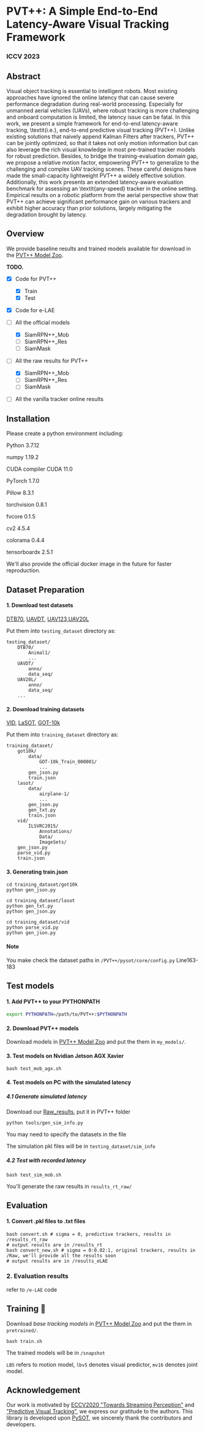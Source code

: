 # PVT++: A Simple End-to-End Latency-Aware Visual Tracking Framework

### ICCV 2023




## Abstract

Visual object tracking is essential to intelligent robots. Most existing approaches have ignored the online latency that can cause severe performance degradation during real-world processing. Especially for unmanned aerial vehicles (UAVs), where robust tracking is more challenging and onboard computation is limited, the latency issue can be fatal. In this work, we present a simple framework for end-to-end latency-aware tracking, \textit{i.e.}, end-to-end predictive visual tracking (PVT++). Unlike existing solutions that naively append Kalman Filters after trackers, PVT++ can be jointly optimized, so that it takes not only motion information but can also leverage the rich visual knowledge in most pre-trained tracker models for robust prediction. Besides, to bridge the training-evaluation domain gap, we propose a relative motion factor, empowering PVT++ to generalize to the challenging and complex UAV tracking scenes. These careful designs have made the small-capacity lightweight PVT++ a widely effective solution. Additionally, this work presents an extended latency-aware evaluation benchmark for assessing an \textit{any-speed} tracker in the online setting. Empirical results on a robotic platform from the aerial perspective show that PVT++ can achieve significant performance gain on various trackers and exhibit higher accuracy than prior solutions, largely mitigating the degradation brought by latency. 


## Overview

We provide baseline results and trained models available for download in the [PVT++ Model Zoo](MODEL_ZOO.md).

**TODO.**
- [x] Code for PVT++
	- [x] Train
	- [x] Test
- [x] Code for e-LAE
- [ ] All the official models
	- [x] SiamRPN++_Mob
	- [ ] SiamRPN++_Res
 	- [ ] SiamMask
- [ ] All the raw results for PVT++
	- [x] SiamRPN++_Mob
	- [ ] SiamRPN++_Res
 	- [ ] SiamMask
- [ ] All the vanilla tracker online results
     



## Installation

Please create a python environment including:

Python                  3.7.12

numpy                   1.19.2

CUDA compiler           CUDA 11.0

PyTorch                 1.7.0

Pillow                  8.3.1

torchvision             0.8.1

fvcore                  0.1.5

cv2                     4.5.4

colorama         0.4.4

tensorboardx             2.5.1

We'll also provide the official docker image in the future for faster reproduction.



## Dataset Preparation

#### 1. Download test datasets

[DTB70](https://www.aaai.org/ocs/index.php/AAAI/AAAI17/paper/download/14338/14292), [UAVDT](https://openaccess.thecvf.com/content_ECCV_2018/papers/Dawei_Du_The_Unmanned_Aerial_ECCV_2018_paper.pdf), [UAV123,UAV20L](https://link.springer.com/chapter/10.1007/978-3-319-46448-0_27)

Put them into `testing_dataset` directory as:

```shell
testing_dataset/
	DTB70/
		Animal1/
		...
    UAVDT/
    	anno/
    	data_seq/
    UAV20L/
    	anno/
    	data_seq/
    ...
```

#### 2. Download training datasets

[VID](http://image-net.org/challenges/LSVRC/2017/), [LaSOT](https://paperswithcode.com/dataset/lasot), [GOT-10k](http://got-10k.aitestunion.com/downloads)

Put them into `training_dataset` directory as:

```shell
training_dataset/
	got10k/
		data/
			GOT-10k_Train_000001/
			...
		gen_json.py
		train.json
    lasot/
    	data/
    		airplane-1/
    		...
    	gen_json.py
    	gen_txt.py
    	train.json
    vid/
    	ILSVRC2015/
    		Annotations/
    		Data/
    		ImageSets/
    gen_json.py
    parse_vid.py
    train.json
```

#### 3. Generating train.json

```shell
cd training_dataset/got10k
python gen_json.py

cd training_dataset/lasot
python gen_txt.py
python gen_json.py

cd training_dataset/vid
python parse_vid.py
python gen_json.py
```

#### Note

You make check the dataset paths in `/PVT++/pysot/core/config.py` Line163-183



## Test models

#### 1. Add PVT++ to your PYTHONPATH

```bash
export PYTHONPATH=/path/to/PVT++:$PYTHONPATH
```

#### 2. Download PVT++ models
Download models in [PVT++ Model Zoo](MODEL_ZOO.md) and put the them in `my_models/`.

#### 3. Test models on Nvidian Jetson AGX Xavier

```shell
bash test_mob_agx.sh
```

#### 4. Test models on PC with the simulated latency

##### 4.1 Generate simulated latency

Download our [Raw_results](https://mega.nz/file/tFd02RxC#98PDk3XDhcXo9sZ-seKP5aklT0xC8rvbcUm77xu1Cmo), put it in PVT++ folder

```shell
python tools/gen_sim_info.py
```

You may need to specify the datasets in the file

The simulation pkl files will be in `testing_dataset/sim_info`

##### 4.2 Test with recorded latency

```shell
bash test_sim_mob.sh
```

You'll generate the raw results in `results_rt_raw/`



## Evaluation

#### 1. Convert .pkl files to .txt files

```shell
bash convert.sh # sigma = 0, predictive trackers, results in /results_rt_raw
# output results are in /results_rt
bash convert_new.sh # sigma = 0:0.02:1, original trackers, results in /Raw, we'll provide all the results soon
# output results are in /results_eLAE
```

### 2. Evaluation results

refer to `/e-LAE` code



##  Training :wrench:

Download *base tracking models* in [PVT++ Model Zoo](MODEL_ZOO.md) and put the them in `pretrained/`.

```shell
bash train.sh
```

The trained models will be in `/snapshot`

`LB5` refers to motion model, `lbv5` denotes visual predictor, `mv16` denotes joint model.

 


## Acknowledgement

Our work is motivated by [ECCV2020 "Towards Streaming Perception"](https://link.springer.com/chapter/10.1007/978-3-030-58536-5_28) and ["Predictive Visual Tracking"](https://arxiv.org/pdf/2103.04508.pdf), we express our gratitude to the authors. This library is developed upon [PySOT](https://github.com/STVIR/pysot), we sincerely thank the contributors and developers.
